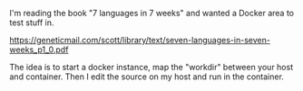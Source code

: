 I'm reading the book "7 languages in 7 weeks" and wanted a Docker area to test stuff in.

https://geneticmail.com/scott/library/text/seven-languages-in-seven-weeks_p1_0.pdf

The idea is to start a docker instance, map the "workdir" between your
host and container.  Then I edit the source on my host and run in the container.

